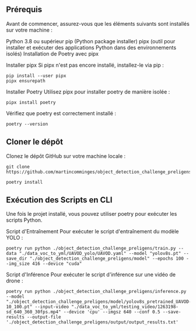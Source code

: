 ## Prérequis
Avant de commencer, assurez-vous que les éléments suivants sont installés sur votre machine :

Python 3.8 ou supérieur
pip (Python package installer)
pipx (outil pour installer et exécuter des applications Python dans des environnements isolés)
Installation de Poetry avec pipx


Installer pipx
Si pipx n'est pas encore installé, installez-le via pip :

```
pip install --user pipx
pipx ensurepath
```


Installer Poetry
Utilisez pipx pour installer poetry de manière isolée :

```
pipx install poetry
```
Vérifiez que poetry est correctement installé :

```
poetry --version
```


## Cloner le dépôt
Clonez le dépôt GitHub sur votre machine locale :


```
git clone https://github.com/martincomminges/object_detection_challenge_preligens.git
```
```
poetry install
```


## Exécution des Scripts en CLI
Une fois le projet installé, vous pouvez utiliser poetry pour exécuter les scripts Python.

Script d'Entraînement
Pour exécuter le script d'entraînement du modèle YOLO :

```
poetry run python ./object_detection_challenge_preligens/train.py --data "./data_voc_to_yml/UAVOD_yolo/UAVOD.yaml" --model "yolov8s.pt" --save_dir "./object_detection_challenge_preligens/model" --epochs 100 --img_size 416 --device "cuda"
```

Script d'Inférence
Pour exécuter le script d'inférence sur une vidéo de drone :
```
poetry run python ./object_detection_challenge_preligens/inference.py --model "./object_detection_challenge_preligens/model/yolov8s_pretrained_UAVOD-10_100.pt" --input-video "./data_voc_to_yml/testing_video/1263198-sd_640_360_30fps.mp4" --device 'cpu' --imgsz 640 --conf 0.5 --save-results --output-file './object_detection_challenge_preligens/output/output_results.txt'
```